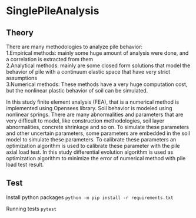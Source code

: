 # SinglePileAnalysis

## Theory

There are many methodologies to analyze pile behavior:\
1.Empirical methods: mainly some huge amount of analysis were done, and a correlation is extracted from them\
2.Analytical methods: mainly are some closed form solutions that model the behavior of pile with a continuum elastic space that have very strict assumptions\
3.Numerical methods: These methods have a very huge computation cost, but the nonlinear plastic behavior of soil can be simulated.

In this study finite element analysis (FEA), that is a numerical method is implemented using Opensees library. Soil behavior is modeled using nonlinear springs.
There are many abnormalities and parameters that are very difficult to model, like construction methodologies, soil layer abnormalities, concrete shrinkage and so on. To simulate these parameters and other uncertain parameters, some parameters are embedded in the soil model to simulate these parameters.
To calibrate these parameters an optimization algorithm is used to calibrate these parameter with the pile axial load test.
In this study differential evolution algorithm is used as optimization algorithm to minimize the error of numerical method with pile load test result.

## Test

Install python packages
`python -m pip install -r requirements.txt`

Running tests
`pytest`
